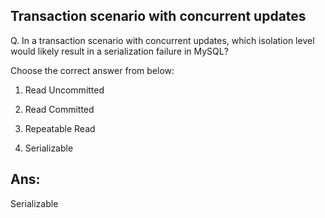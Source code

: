 ## Transaction scenario with concurrent updates

Q. In a transaction scenario with concurrent updates, which isolation level would likely result in a serialization failure in MySQL?

Choose the correct answer from below:
  
  1. Read Uncommitted

  2. Read Committed

  3. Repeatable Read

  4. Serializable

## Ans:
Serializable
